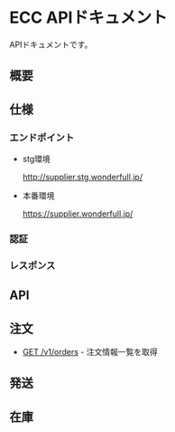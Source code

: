 # ECC APIドキュメント
APIドキュメントです。

## 概要

## 仕様

### エンドポイント
+ stg環境

  http://supplier.stg.wonderfull.jp/

+ 本番環境

  https://supplier.wonderfull.jp/

### 認証

### レスポンス

## API

## 注文
* [GET /v1/orders](v1_orders.md) - 注文情報一覧を取得

## 発送

## 在庫
